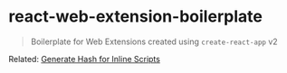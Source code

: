 # react-web-extension-boilerplate

> Boilerplate for Web Extensions created using `create-react-app` v2

Related: [Generate Hash for Inline Scripts](https://github.com/deadcoder0904/generate-hash-inline-script)
